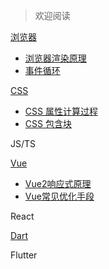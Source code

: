 > 欢迎阅读

[浏览器](browser/)
  - [浏览器渲染原理](browser/浏览器渲染原理)
  - [事件循环](browser/事件循环)

[CSS](css/)
  - [CSS 属性计算过程](css/CSS属性计算过程)
  - [CSS 包含块](css/CSS包含块)

JS/TS

[Vue](vue/)
  - [Vue2响应式原理](vue/Vue2响应式原理)
  - [Vue常见优化手段](vue/Vue常见优化手段)

React

[Dart](dart/)

Flutter
